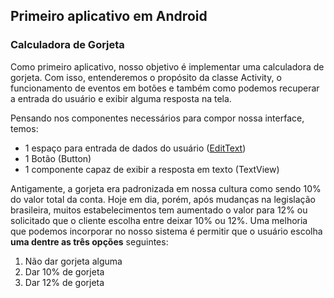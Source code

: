 ## Primeiro aplicativo em Android

### Calculadora de Gorjeta

Como primeiro aplicativo, nosso objetivo é implementar uma calculadora de gorjeta. Com isso, entenderemos o propósito da classe Activity, o funcionamento de eventos em botões e também como podemos recuperar a entrada do usuário e exibir alguma resposta na tela.

Pensando nos componentes necessários para compor nossa interface, temos:

* 1 espaço para entrada de dados do usuário ([EditText](https://developer.android.com/reference/kotlin/android/widget/EditText))
* 1 Botão (Button)
* 1 componente capaz de exibir a resposta em texto (TextView)

Antigamente, a gorjeta era padronizada em nossa cultura como sendo 10% do valor total da conta. Hoje em dia, porém, após mudanças na legislação brasileira, muitos estabelecimentos tem aumentado o valor para 12% ou solicitado que o cliente escolha entre deixar 10% ou 12%. Uma melhoria que podemos incorporar no nosso sistema é permitir que o usuário escolha **uma dentre as três opções** seguintes:

1. Não dar gorjeta alguma
2. Dar 10% de gorjeta
3. Dar 12% de gorjeta



##
<!--stackedit_data:
eyJoaXN0b3J5IjpbMTcxODk5MjUzMCwtOTIyMzk1MjddfQ==
-->